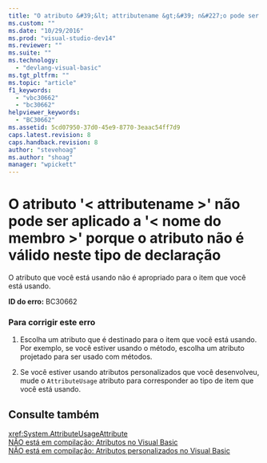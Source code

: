 ```yaml
---
title: "O atributo &#39;&lt; attributename &gt;&#39; n&#227;o pode ser aplicado a &#39;&lt; nome do membro &gt;&#39; porque o atributo n&#227;o &#233; v&#225;lido neste tipo de declara&#231;&#227;o | Microsoft Docs"
ms.custom: ""
ms.date: "10/29/2016"
ms.prod: "visual-studio-dev14"
ms.reviewer: ""
ms.suite: ""
ms.technology: 
  - "devlang-visual-basic"
ms.tgt_pltfrm: ""
ms.topic: "article"
f1_keywords: 
  - "vbc30662"
  - "bc30662"
helpviewer_keywords: 
  - "BC30662"
ms.assetid: 5cd07950-37d0-45e9-8770-3eaac54ff7d9
caps.latest.revision: 8
caps.handback.revision: 8
author: "stevehoag"
ms.author: "shoag"
manager: "wpickett"
---
```

# O atributo &#39;&lt; attributename &gt;&#39; n&#227;o pode ser aplicado a &#39;&lt; nome do membro &gt;&#39; porque o atributo n&#227;o &#233; v&#225;lido neste tipo de declara&#231;&#227;o
O atributo que você está usando não é apropriado para o item que você está usando.  
  
 **ID do erro:** BC30662  
  
### Para corrigir este erro  
  
1.  Escolha um atributo que é destinado para o item que você está usando. Por exemplo, se você estiver usando o método, escolha um atributo projetado para ser usado com métodos.  
  
2.  Se você estiver usando atributos personalizados que você desenvolveu, mude o `AttributeUsage` atributo para corresponder ao tipo de item que você está usando.  
  
## Consulte também  
 <xref:System.AttributeUsageAttribute>   
 [NÃO está em compilação: Atributos no Visual Basic](http://msdn.microsoft.com/pt-br/620bfc0e-4582-4c8b-8432-ebc5c3dccc22)   
 [NÃO está em compilação: Atributos personalizados no Visual Basic](http://msdn.microsoft.com/pt-br/d72d8a5c-8f64-4614-b15b-cad66845d047)